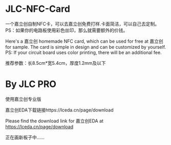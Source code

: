 # JLC-NFC-Card
一个嘉立创自制NFC卡，可以去嘉立创免费打样.卡面简洁，可以自己去定制。PS：如果你的电路板使用彩色丝印，那么就需要额外的价钱。

Here's a 嘉立创 homemade NFC card, which can be used for free at 嘉立创 for sample. The card is simple in design and can be customized by yourself. PS: If your circuit board uses color printing, there will be an additional fee.

推荐参数：长8.5cm*宽5.4cm，厚度1.2mm及以下
# By JLC PRO
使用嘉立创专业版

嘉立创EDA下载链接https://lceda.cn/page/download

Please find the download link for 嘉立创EDA at https://lceda.cn/page/download


正在画新板子中……
